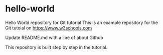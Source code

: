 # hello-world
Hello World repository for Git tutorial
This is an example repository for the Git tutoial on https://www.w3schools.com

Update README.md with a line of about Github

This repository is built step by step in the tutorial.
